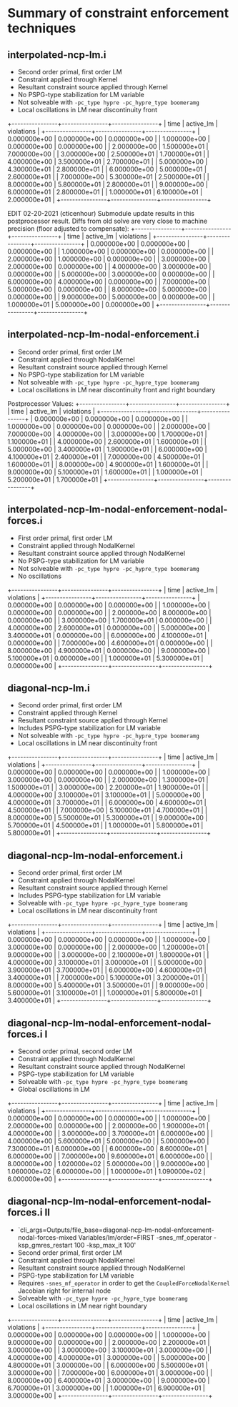 # Summary of constraint enforcement techniques

## interpolated-ncp-lm.i

- Second order primal, first order LM
- Constraint applied through Kernel
- Resultant constraint source applied through Kernel
- No PSPG-type stabilization for LM variable
- Not solveable with `-pc_type hypre -pc_hypre_type boomeramg`
- Local oscillations in LM near discontinuity front

+----------------+----------------+----------------+
| time           | active_lm      | violations     |
+----------------+----------------+----------------+
|   0.000000e+00 |   0.000000e+00 |   0.000000e+00 |
|   1.000000e+00 |   0.000000e+00 |   0.000000e+00 |
|   2.000000e+00 |   1.500000e+01 |   7.000000e+00 |
|   3.000000e+00 |   2.500000e+01 |   1.700000e+01 |
|   4.000000e+00 |   3.500000e+01 |   2.700000e+01 |
|   5.000000e+00 |   4.300000e+01 |   2.800000e+01 |
|   6.000000e+00 |   5.000000e+01 |   2.600000e+01 |
|   7.000000e+00 |   5.300000e+01 |   2.500000e+01 |
|   8.000000e+00 |   5.800000e+01 |   2.800000e+01 |
|   9.000000e+00 |   6.000000e+01 |   2.800000e+01 |
|   1.000000e+01 |   6.100000e+01 |   2.000000e+01 |
+----------------+----------------+----------------+

EDIT 02-20-2021 (cticenhour)
Submodule update results in this postprocessor result. Diffs from
old solve are very close to machine precision (floor adjusted to compensate):
+----------------+----------------+----------------+
| time           | active_lm      | violations     |
+----------------+----------------+----------------+
|   0.000000e+00 |   0.000000e+00 |   0.000000e+00 |
|   1.000000e+00 |   0.000000e+00 |   0.000000e+00 |
|   2.000000e+00 |   1.000000e+00 |   0.000000e+00 |
|   3.000000e+00 |   2.000000e+00 |   0.000000e+00 |
|   4.000000e+00 |   3.000000e+00 |   0.000000e+00 |
|   5.000000e+00 |   3.000000e+00 |   0.000000e+00 |
|   6.000000e+00 |   4.000000e+00 |   0.000000e+00 |
|   7.000000e+00 |   5.000000e+00 |   0.000000e+00 |
|   8.000000e+00 |   5.000000e+00 |   0.000000e+00 |
|   9.000000e+00 |   5.000000e+00 |   0.000000e+00 |
|   1.000000e+01 |   5.000000e+00 |   0.000000e+00 |
+----------------+----------------+----------------+

## interpolated-ncp-lm-nodal-enforcement.i

- Second order primal, first order LM
- Constraint applied through NodalKernel
- Resultant constraint source applied through Kernel
- No PSPG-type stabilization for LM variable
- Not solveable with `-pc_type hypre -pc_hypre_type boomeramg`
- Local oscillations in LM near discontinuity front and right boundary

Postprocessor Values:
+----------------+----------------+----------------+
| time           | active_lm      | violations     |
+----------------+----------------+----------------+
|   0.000000e+00 |   0.000000e+00 |   0.000000e+00 |
|   1.000000e+00 |   0.000000e+00 |   0.000000e+00 |
|   2.000000e+00 |   7.000000e+00 |   4.000000e+00 |
|   3.000000e+00 |   1.700000e+01 |   1.100000e+01 |
|   4.000000e+00 |   2.600000e+01 |   1.600000e+01 |
|   5.000000e+00 |   3.400000e+01 |   1.900000e+01 |
|   6.000000e+00 |   4.100000e+01 |   2.400000e+01 |
|   7.000000e+00 |   4.500000e+01 |   1.600000e+01 |
|   8.000000e+00 |   4.900000e+01 |   1.600000e+01 |
|   9.000000e+00 |   5.100000e+01 |   1.600000e+01 |
|   1.000000e+01 |   5.200000e+01 |   1.700000e+01 |
+----------------+----------------+----------------+

## interpolated-ncp-lm-nodal-enforcement-nodal-forces.i

- First order primal, first order LM
- Constraint applied through NodalKernel
- Resultant constraint source applied through NodalKernel
- No PSPG-type stabilization for LM variable
- Not solveable with `-pc_type hypre -pc_hypre_type boomeramg`
- No oscillations

+----------------+----------------+----------------+
| time           | active_lm      | violations     |
+----------------+----------------+----------------+
|   0.000000e+00 |   0.000000e+00 |   0.000000e+00 |
|   1.000000e+00 |   0.000000e+00 |   0.000000e+00 |
|   2.000000e+00 |   8.000000e+00 |   0.000000e+00 |
|   3.000000e+00 |   1.700000e+01 |   0.000000e+00 |
|   4.000000e+00 |   2.600000e+01 |   0.000000e+00 |
|   5.000000e+00 |   3.400000e+01 |   0.000000e+00 |
|   6.000000e+00 |   4.100000e+01 |   0.000000e+00 |
|   7.000000e+00 |   4.600000e+01 |   0.000000e+00 |
|   8.000000e+00 |   4.900000e+01 |   0.000000e+00 |
|   9.000000e+00 |   5.100000e+01 |   0.000000e+00 |
|   1.000000e+01 |   5.300000e+01 |   0.000000e+00 |
+----------------+----------------+----------------+

## diagonal-ncp-lm.i

- Second order primal, first order LM
- Constraint applied through Kernel
- Resultant constraint source applied through Kernel
- Includes PSPG-type stabilization for LM variable
- Not solveable with `-pc_type hypre -pc_hypre_type boomeramg`
- Local oscillations in LM near discontinuity front

+----------------+----------------+----------------+
| time           | active_lm      | violations     |
+----------------+----------------+----------------+
|   0.000000e+00 |   0.000000e+00 |   0.000000e+00 |
|   1.000000e+00 |   3.000000e+00 |   0.000000e+00 |
|   2.000000e+00 |   1.300000e+01 |   1.500000e+01 |
|   3.000000e+00 |   2.200000e+01 |   1.900000e+01 |
|   4.000000e+00 |   3.100000e+01 |   3.100000e+01 |
|   5.000000e+00 |   4.000000e+01 |   3.700000e+01 |
|   6.000000e+00 |   4.600000e+01 |   4.500000e+01 |
|   7.000000e+00 |   5.100000e+01 |   4.700000e+01 |
|   8.000000e+00 |   5.500000e+01 |   5.300000e+01 |
|   9.000000e+00 |   5.700000e+01 |   4.500000e+01 |
|   1.000000e+01 |   5.800000e+01 |   5.800000e+01 |
+----------------+----------------+----------------+

## diagonal-ncp-lm-nodal-enforcement.i

- Second order primal, first order LM
- Constraint applied through NodalKernel
- Resultant constraint source applied through Kernel
- Includes PSPG-type stabilization for LM variable
- Solveable with `-pc_type hypre -pc_hypre_type boomeramg`
- Local oscillations in LM near discontinuity front

+----------------+----------------+----------------+
| time           | active_lm      | violations     |
+----------------+----------------+----------------+
|   0.000000e+00 |   0.000000e+00 |   0.000000e+00 |
|   1.000000e+00 |   3.000000e+00 |   0.000000e+00 |
|   2.000000e+00 |   1.200000e+01 |   9.000000e+00 |
|   3.000000e+00 |   2.100000e+01 |   1.800000e+01 |
|   4.000000e+00 |   3.100000e+01 |   3.000000e+01 |
|   5.000000e+00 |   3.900000e+01 |   3.700000e+01 |
|   6.000000e+00 |   4.600000e+01 |   3.400000e+01 |
|   7.000000e+00 |   5.100000e+01 |   3.200000e+01 |
|   8.000000e+00 |   5.400000e+01 |   3.500000e+01 |
|   9.000000e+00 |   5.600000e+01 |   3.100000e+01 |
|   1.000000e+01 |   5.800000e+01 |   3.400000e+01 |
+----------------+----------------+----------------+

## diagonal-ncp-lm-nodal-enforcement-nodal-forces.i I

- Second order primal, second order LM
- Constraint applied through NodalKernel
- Resultant constraint source applied through NodalKernel
- PSPG-type stabilization for LM variable
- Solveable with `-pc_type hypre -pc_hypre_type boomeramg`
- Global oscillations in LM

+----------------+----------------+----------------+
| time           | active_lm      | violations     |
+----------------+----------------+----------------+
|   0.000000e+00 |   0.000000e+00 |   0.000000e+00 |
|   1.000000e+00 |   2.000000e+00 |   0.000000e+00 |
|   2.000000e+00 |   1.900000e+01 |   4.000000e+00 |
|   3.000000e+00 |   3.700000e+01 |   6.000000e+00 |
|   4.000000e+00 |   5.600000e+01 |   5.000000e+00 |
|   5.000000e+00 |   7.300000e+01 |   6.000000e+00 |
|   6.000000e+00 |   8.600000e+01 |   6.000000e+00 |
|   7.000000e+00 |   9.600000e+01 |   6.000000e+00 |
|   8.000000e+00 |   1.020000e+02 |   5.000000e+00 |
|   9.000000e+00 |   1.060000e+02 |   6.000000e+00 |
|   1.000000e+01 |   1.090000e+02 |   6.000000e+00 |
+----------------+----------------+----------------+

## diagonal-ncp-lm-nodal-enforcement-nodal-forces.i II

- `cli_args=Outputs/file_base=diagonal-ncp-lm-nodal-enforcement-nodal-forces-mixed
  Variables/lm/order=FIRST -snes_mf_operator -ksp_gmres_restart 100 -ksp_max_it 100'
- Second order primal, first order LM
- Constraint applied through NodalKernel
- Resultant constraint source applied through NodalKernel
- PSPG-type stabilization for LM variable
- Requires `-snes_mf_operator` in order to get the `CoupledForceNodalKernel`
  Jacobian  right for internal node
- Solveable with `-pc_type hypre -pc_hypre_type boomeramg`
- Local oscillations in LM near right boundary

+----------------+----------------+----------------+
| time           | active_lm      | violations     |
+----------------+----------------+----------------+
|   0.000000e+00 |   0.000000e+00 |   0.000000e+00 |
|   1.000000e+00 |   9.000000e+00 |   0.000000e+00 |
|   2.000000e+00 |   2.200000e+01 |   3.000000e+00 |
|   3.000000e+00 |   3.100000e+01 |   3.000000e+00 |
|   4.000000e+00 |   4.000000e+01 |   3.000000e+00 |
|   5.000000e+00 |   4.800000e+01 |   3.000000e+00 |
|   6.000000e+00 |   5.500000e+01 |   3.000000e+00 |
|   7.000000e+00 |   6.000000e+01 |   3.000000e+00 |
|   8.000000e+00 |   6.400000e+01 |   3.000000e+00 |
|   9.000000e+00 |   6.700000e+01 |   3.000000e+00 |
|   1.000000e+01 |   6.900000e+01 |   3.000000e+00 |
+----------------+----------------+----------------+
